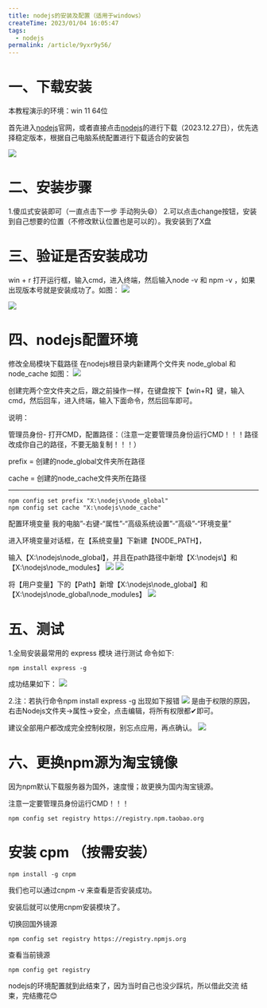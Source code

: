 ```yaml
---
title: nodejs的安装及配置（适用于windows）
createTime: 2023/01/04 16:05:47
tags:
  - nodejs
permalink: /article/9yxr9y56/
---
```

# 一、下载安装
本教程演示的环境：win 11 64位

首先进入[nodejs](https://nodejs.org/en/)官网，或者直接点击[nodejs](https://nodejs.org/dist/v20.10.0/node-v20.10.0-x64.msi/)的进行下载（2023.12.27日），优先选择稳定版本，根据自己电脑系统配置进行下载适合的安装包

![](https://cdn.shimail.cn/nodejs%E7%9A%84%E5%AE%89%E8%A3%85%E5%8F%8A%E9%85%8D%E7%BD%AE%EF%BC%88%E9%80%82%E7%94%A8%E4%BA%8Ewindows%EF%BC%89/1.png)
# 二、安装步骤
1.傻瓜式安装即可（一直点击下一步 手动狗头😄）
2.可以点击change按钮，安装到自己想要的位置（不修改默认位置也是可以的）。我安装到了X盘

# 三、验证是否安装成功
win + r 打开运行框，输入cmd，进入终端，然后输入node -v 和 npm -v ，如果出现版本号就是安装成功了。如图：
![](https://cdn.shimail.cn/nodejs%E7%9A%84%E5%AE%89%E8%A3%85%E5%8F%8A%E9%85%8D%E7%BD%AE%EF%BC%88%E9%80%82%E7%94%A8%E4%BA%8Ewindows%EF%BC%89/2.png)

![](https://cdn.shimail.cn/nodejs%E7%9A%84%E5%AE%89%E8%A3%85%E5%8F%8A%E9%85%8D%E7%BD%AE%EF%BC%88%E9%80%82%E7%94%A8%E4%BA%8Ewindows%EF%BC%89/3.png)
# 四、nodejs配置环境
修改全局模块下载路径
在nodejs根目录内新建两个文件夹 node_global 和 node_cache 如图：
![](https://cdn.shimail.cn/nodejs%E7%9A%84%E5%AE%89%E8%A3%85%E5%8F%8A%E9%85%8D%E7%BD%AE%EF%BC%88%E9%80%82%E7%94%A8%E4%BA%8Ewindows%EF%BC%89/4.png)

创建完两个空文件夹之后，跟之前操作一样，在键盘按下【win+R】键，输入cmd，然后回车，进入终端，输入下面命令，然后回车即可。

说明：

管理员身份- 打开CMD，配置路径：（注意一定要管理员身份运行CMD！！！路径改成你自己的路径，不要无脑复制！！！）

prefix = 创建的node_global文件夹所在路径

cache = 创建的node_cache文件夹所在路径

-------------------------------------------------------------------------------
```shell
npm config set prefix "X:\nodejs\node_global"
npm config set cache "X:\nodejs\node_cache"
```

配置环境变量
我的电脑”-右键-“属性”-“高级系统设置”-“高级”-“环境变量”

进入环境变量对话框，在【系统变量】下新建【NODE_PATH】，

输入【X:\nodejs\node_global】，并且在path路径中新增【X:\nodejs\】和【X:\nodejs\node_modules】
![](https://cdn.shimail.cn/nodejs%E7%9A%84%E5%AE%89%E8%A3%85%E5%8F%8A%E9%85%8D%E7%BD%AE%EF%BC%88%E9%80%82%E7%94%A8%E4%BA%8Ewindows%EF%BC%89/5.png)
![](https://cdn.shimail.cn/nodejs%E7%9A%84%E5%AE%89%E8%A3%85%E5%8F%8A%E9%85%8D%E7%BD%AE%EF%BC%88%E9%80%82%E7%94%A8%E4%BA%8Ewindows%EF%BC%89/6.png)

将【用户变量】下的【Path】新增【X:\nodejs\node_global】和【X:\nodejs\node_global\node_modules】
![](https://cdn.shimail.cn/nodejs%E7%9A%84%E5%AE%89%E8%A3%85%E5%8F%8A%E9%85%8D%E7%BD%AE%EF%BC%88%E9%80%82%E7%94%A8%E4%BA%8Ewindows%EF%BC%89/7.png)

# 五、测试
1.全局安装最常用的 express 模块 进行测试
命令如下:
```shell
npm install express -g
```

成功结果如下：
![](https://cdn.shimail.cn/nodejs%E7%9A%84%E5%AE%89%E8%A3%85%E5%8F%8A%E9%85%8D%E7%BD%AE%EF%BC%88%E9%80%82%E7%94%A8%E4%BA%8Ewindows%EF%BC%89/8.png)

2.注：若执行命令npm install express -g 出现如下报错
![](https://cdn.shimail.cn/nodejs%E7%9A%84%E5%AE%89%E8%A3%85%E5%8F%8A%E9%85%8D%E7%BD%AE%EF%BC%88%E9%80%82%E7%94%A8%E4%BA%8Ewindows%EF%BC%89/9.png)
是由于权限的原因，右击Nodejs文件夹->属性->安全，点击编辑，将所有权限都✔即可。

建议全部用户都改成完全控制权限，别忘点应用，再点确认。
![](https://cdn.shimail.cn/nodejs%E7%9A%84%E5%AE%89%E8%A3%85%E5%8F%8A%E9%85%8D%E7%BD%AE%EF%BC%88%E9%80%82%E7%94%A8%E4%BA%8Ewindows%EF%BC%89/10.png)

# 六、更换npm源为淘宝镜像
因为npm默认下载服务器为国外，速度慢；故更换为国内淘宝镜源。

注意一定要管理员身份运行CMD！！！
```shell
npm config set registry https://registry.npm.taobao.org
```

# 安装 cpm （按需安装）
```shell
npm install -g cnpm
```

我们也可以通过cnpm -v 来查看是否安装成功。

安装后就可以使用cnpm安装模块了。

切换回国外镜源
```shell
npm config set registry https://registry.npmjs.org
```

查看当前镜源
```shell
npm config get registry
```

nodejs的环境配置就到此结束了，因为当时自己也没少踩坑，所以借此交流
结束，完结撒花😊